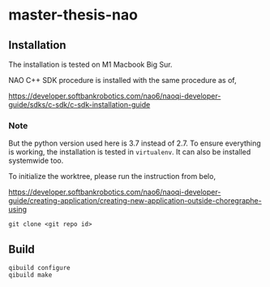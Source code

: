 # master-thesis-nao

## Installation

The installation is tested on M1 Macbook Big Sur.

NAO C++ SDK procedure is installed with the same procedure as of,

https://developer.softbankrobotics.com/nao6/naoqi-developer-guide/sdks/c-sdk/c-sdk-installation-guide

### Note

But the python version used here is 3.7 instead of 2.7. To ensure everything is working, the installation is tested in ```virtualenv```.
It can also be installed systemwide too.


To initialize the worktree, please run the instruction from belo,

https://developer.softbankrobotics.com/nao6/naoqi-developer-guide/creating-application/creating-new-application-outside-choregraphe-using

```
git clone <git repo id>
```

## Build

```
qibuild configure
qibuild make
```
